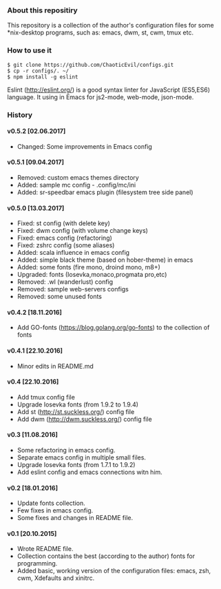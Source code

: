 ### About this repositiry
This repository is a collection of the author's configuration files for some *nix-desktop programs, such as: emacs, dwm, st, cwm, tmux etc.

### How to use it

	$ git clone https://github.com/ChaoticEvil/configs.git
	$ cp -r configs/. ~/
	$ npm install -g eslint
	
Eslint (http://eslint.org/) is a good syntax linter for JavaScript (ES5,ES6) language. It using in Emacs for js2-mode, web-mode, json-mode.

### History

#### v0.5.2 [02.06.2017]
* Changed: Some improvements in Emacs config

#### v0.5.1 [09.04.2017]
* Removed: custom emacs themes directory
* Added: sample mc config - .config/mc/ini
* Added: sr-speedbar emacs plugin (filesystem tree side panel)

#### v0.5.0 [13.03.2017]
* Fixed: st config (with delete key)
* Fixed: dwm config (with volume change keys)
* Fixed: emacs config (refactoring)
* Fixed: zshrc config (some aliases)
* Added: scala influence in emacs config
* Added: simple black theme (based on hober-theme) in emacs
* Added: some fonts (fire mono, droind mono, m8+)
* Upgraded: fonts (Iosevka,monaco,progmata pro,etc)
* Removed: .wl (wanderlust) config
* Removed: sample web-servers configs
* Removed: some unused fonts

#### v0.4.2 [18.11.2016]
* Add GO-fonts (https://blog.golang.org/go-fonts) to the collection of fonts

#### v0.4.1 [22.10.2016]
* Minor edits in README.md

#### v0.4 [22.10.2016]
* Add tmux config file
* Upgrade Iosevka fonts (from 1.9.2 to 1.9.4)
* Add st (http://st.suckless.org/) config file
* Add dwm (http://dwm.suckless.org/) config file

#### v0.3 [11.08.2016]
* Some refactoring in emacs config.
* Separate emacs config in multiple small files.
* Upgrade Iosevka fonts (from 1.7.1 to 1.9.2)
* Add eslint config and emacs connections witn him.

#### v0.2 [18.01.2016]
* Update fonts collection.
* Few fixes in emacs config.
* Some fixes and changes in  README file.

#### v0.1 [20.10.2015]
* Wrote README file.
* Collection contains the best (according to the author) fonts for programming.
* Added basic, working version of the configuration files: emacs, zsh, cwm, Xdefaults and xinitrc.

<!-- EOF -->
